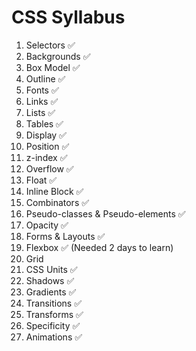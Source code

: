 # CSS Syllabus


1. Selectors ✅
2. Backgrounds ✅
3. Box Model ✅
4. Outline ✅
5. Fonts ✅
6. Links ✅
7. Lists ✅
8. Tables ✅
9. Display ✅
10. Position ✅
11. z-index ✅
12. Overflow ✅
13. Float ✅
14. Inline Block ✅
15. Combinators ✅
16. Pseudo-classes & Pseudo-elements ✅
17. Opacity ✅
18. Forms & Layouts ✅
19. Flexbox ✅ (Needed 2 days to learn)
20. Grid 
21. CSS Units ✅
22. Shadows ✅
23. Gradients ✅
24. Transitions ✅
25. Transforms ✅
26. Specificity ✅
27. Animations ✅

